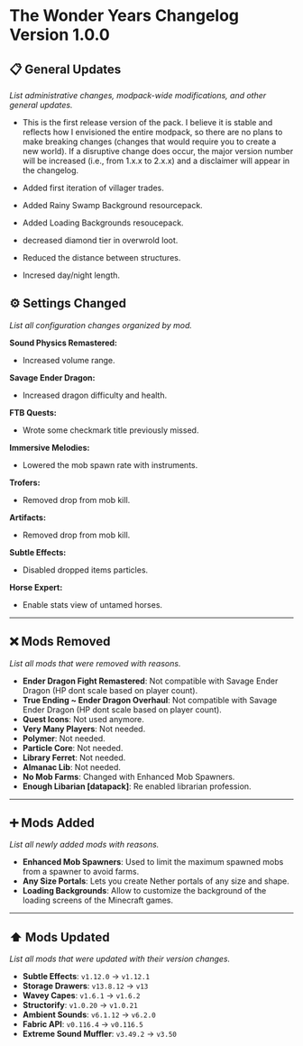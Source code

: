 # The Wonder Years Changelog Version 1.0.0

## 📋 General Updates

*List administrative changes, modpack-wide modifications, and other general updates.*

- This is the first release version of the pack. I believe it is stable and reflects how I envisioned the entire modpack, so there are no plans to make breaking changes (changes that would require you to create a new world). If a disruptive change does occur, the major version number will be increased (i.e., from 1.x.x to 2.x.x) and a disclaimer will appear in the changelog.

- Added first iteration of villager trades.

- Added Rainy Swamp Background resourcepack.

- Added Loading Backgrounds resoucepack.

- decreased diamond tier in overwrold loot.

- Reduced the distance between structures.

- Incresed day/night length.

## ⚙️ Settings Changed

*List all configuration changes organized by mod.*

**Sound Physics Remastered:**

- Increased volume range.

**Savage Ender Dragon:**

- Increased dragon difficulty and health.

**FTB Quests:**

- Wrote some checkmark title previously missed.

**Immersive Melodies:**

- Lowered the mob spawn rate with instruments.

**Trofers:**

- Removed drop from mob kill.

**Artifacts:**

- Removed drop from mob kill.

**Subtle Effects:**

- Disabled dropped items particles.

**Horse Expert:**

- Enable stats view of untamed horses.

---

## ❌ Mods Removed

*List all mods that were removed with reasons.*

- **Ender Dragon Fight Remastered**: Not compatible with Savage Ender Dragon (HP dont scale based on player count).
- **True Ending ~ Ender Dragon Overhaul**: Not compatible with Savage Ender Dragon (HP dont scale based on player count).
- **Quest Icons**: Not used anymore.
- **Very Many Players**: Not needed.
- **Polymer**: Not needed.
- **Particle Core**: Not needed.
- **Library Ferret**: Not needed.
- **Almanac Lib**: Not needed.
- **No Mob Farms**: Changed with Enhanced Mob Spawners.
- **Enough Libarian [datapack]**: Re enabled librarian profession.

---

## ➕ Mods Added

*List all newly added mods with reasons.*

- **Enhanced Mob Spawners**: Used to limit the maximum spawned mobs from a spawner to avoid farms.
- **Any Size Portals**: Lets you create Nether portals of any size and shape.
- **Loading Backgrounds**: Allow to customize the background of the loading screens of the Minecraft games.

---

## ⬆️ Mods Updated

*List all mods that were updated with their version changes.*

- **Subtle Effects**: `v1.12.0` → `v1.12.1`
- **Storage Drawers**: `v13.8.12` → `v13`
- **Wavey Capes**: `v1.6.1` → `v1.6.2`
- **Structorify**: `v1.0.20` → `v1.0.21`
- **Ambient Sounds**: `v6.1.12` → `v6.2.0`
- **Fabric API**: `v0.116.4` → `v0.116.5`
- **Extreme Sound Muffler**: `v3.49.2` → `v3.50`
